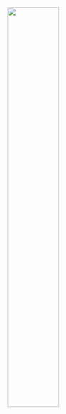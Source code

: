 <img src="https://github-readme-streak-stats.herokuapp.com/?user=utkubiz&theme=dark" width="48%" >


